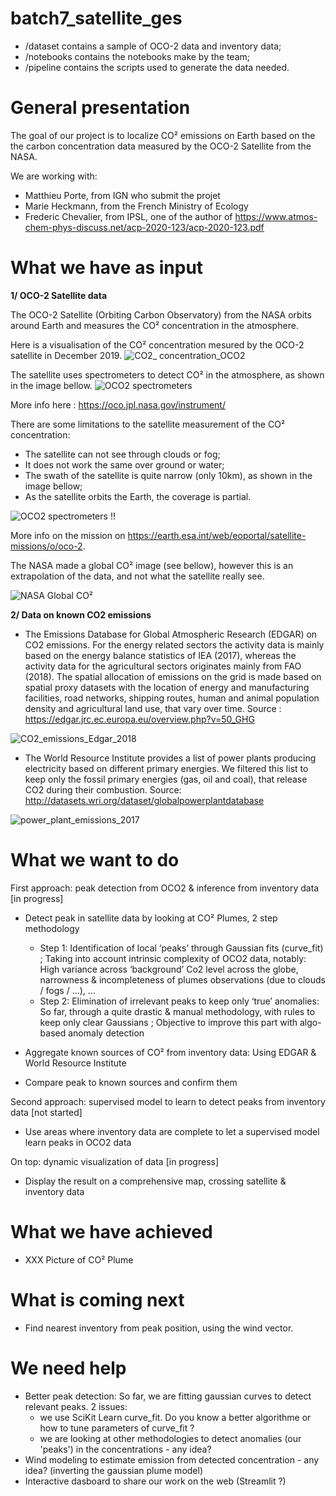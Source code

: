 # batch7_satellite_ges

* /dataset contains a sample of OCO-2 data and inventory data;
* /notebooks contains the notebooks make by the team;
* /pipeline contains the scripts used to generate the data needed.

# General presentation

The goal of our project is to localize CO² emissions on Earth based on the the carbon concentration data measured by the OCO-2 Satellite from the NASA. 

We are working with:
- Matthieu Porte, from IGN who submit the projet
- Marie Heckmann, from the French Ministry of Ecology
- Frederic Chevalier, from IPSL, one of the author of <https://www.atmos-chem-phys-discuss.net/acp-2020-123/acp-2020-123.pdf>

# What we have as input

**1/ OCO-2 Satellite data**

The OCO-2 Satellite (Orbiting Carbon Observatory) from the NASA orbits around Earth and measures the CO² concentration in the atmosphere.  

Here is a visualisation of the CO² concentration mesured by the OCO-2 satellite in December 2019. 
![CO2_ concentration_OCO2](https://user-images.githubusercontent.com/61688979/79854803-4c012f80-83ca-11ea-921e-49dcbf55440f.PNG)

The satellite uses spectrometers to detect CO² in the atmosphere, as shown in the image bellow. 
![OCO2 spectrometers](https://oco.jpl.nasa.gov/media/uploads/2019/05/07/oco_column.jpg)

More info here : <https://oco.jpl.nasa.gov/instrument/>

There are some limitations to the satellite measurement of the CO² concentration:
- The satellite can not see through clouds or fog;
- It does not work the same over ground or water;
- The swath of the satellite is quite narrow (only 10km), as shown in the image bellow; 
- As the satellite orbits the Earth, the coverage is partial.

![OCO2 spectrometers](https://scx1.b-cdn.net/csz/news/800/2020/3-nasasatellit.jpg)
!!

More info on the mission on <https://earth.esa.int/web/eoportal/satellite-missions/o/oco-2>.

The NASA made a global CO² image (see bellow), however this is an extrapolation of the data, and not what the satellite really see.

![NASA Global CO²](https://www.jpl.nasa.gov/images/oco/20090219/sinks-browse.jpg)

**2/ Data on known CO2 emissions**

- The Emissions Database for Global Atmospheric Research (EDGAR) on CO2 emissions. For the energy related sectors the activity data is mainly based on the energy balance statistics of IEA (2017), whereas the activity data for the agricultural sectors originates mainly from FAO (2018). The spatial allocation of emissions on the grid is made based on spatial proxy datasets with the location of energy and manufacturing facilities, road networks, shipping routes, human and animal population density and agricultural land use, that vary over time. 
Source : https://edgar.jrc.ec.europa.eu/overview.php?v=50_GHG

![CO2_emissions_Edgar_2018](https://user-images.githubusercontent.com/61688979/79775474-9637d180-8334-11ea-9712-274a11356aea.PNG)

- The World Resource Institute provides a list of power plants producing electricity based on different primary energies. We filtered this list to keep only the fossil primary energies (gas, oil and coal), that release CO2 during their combustion.
Source: http://datasets.wri.org/dataset/globalpowerplantdatabase

![power_plant_emissions_2017](https://user-images.githubusercontent.com/61688979/79775550-b5366380-8334-11ea-9587-8d42b241160e.PNG)

# What we want to do


First approach: peak detection from OCO2 & inference from inventory data [in progress]

- Detect peak in satellite data by looking at CO² Plumes, 2 step methodology
	- Step 1: Identification of local ‘peaks’ through Gaussian fits (curve_fit) ; Taking into account intrinsic complexity of OCO2 data, notably: High variance across ‘background’ Co2 level across the globe, narrowness & incompleteness of plumes observations (due to clouds / fogs / …), ...
	- Step 2: Elimination of irrelevant peaks to keep only ‘true’ anomalies: So far, through a quite drastic & manual methodology, with rules to keep only clear Gaussians ; Objective to improve this part with algo-based anomaly detection 

- Aggregate known sources of CO² from inventory data: Using EDGAR & World Resource Institute
	
- Compare peak to known sources and confirm them


Second approach: supervised model to learn to detect peaks from inventory data [not started]
- Use areas where inventory data are complete to let a supervised model learn peaks in OCO2 data

On top: dynamic visualization of data [in progress]
- Display the result on a comprehensive map, crossing satellite & inventory data



# What we have achieved

- XXX Picture of CO² Plume

# What is coming next

- Find nearest inventory from peak position, using the wind vector.

# We need help

- Better peak detection: So far, we are fitting gaussian curves to detect relevant peaks. 2 issues:
    - we use SciKit Learn curve_fit. Do you know a better algorithme or how to tune parameters of curve_fit ?
    - we are looking at other methodologies to detect anomalies (our 'peaks') in the concentrations  - any idea? 
- Wind modeling to estimate emission from detected concentration - any idea? (inverting the gaussian plume model)
- Interactive dasboard to share our work on the web (Streamlit ?)
